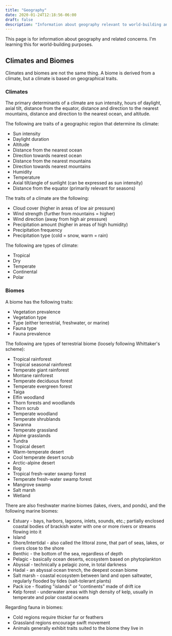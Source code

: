 ```yaml
---
title: "Geography"
date: 2020-01-24T12:18:56-06:00
draft: false
description: "Information about geography relevant to world-building and simulation"
---
```


This page is for information about geography and related concerns. I'm learning this for
world-building purposes.

## Climates and Biomes

Climates and biomes are not the same thing. A biome is derived from a climate, but a
climate is based on geographical traits.

### Climates

The primary determinants of a climate are sun intensity, hours of daylight, axial tilt, distance
from the equator, distance and direction to the nearest mountains, distance and direction to the
nearest ocean, and altitude.

The following are traits of a geographic region that determine its climate:

* Sun intensity
* Daylight duration
* Altitude
* Distance from the nearest ocean
* Direction towards nearest ocean
* Distance from the nearest mountains
* Direction towards nearest mountains
* Humidity
* Temperature
* Axial tilt/angle of sunlight (can be expressed as sun intensity)
* Distance from the equator (primarily relevant for seasons)

The traits of a climate are the following:

* Cloud cover (higher in areas of low air pressure)
* Wind strength (further from mountains = higher)
* Wind direction (away from high air pressure)
* Precipitation amount (higher in areas of high humidity)
* Precipitation frequency
* Precipitation type (cold = snow, warm = rain)

The following are types of climate:

* Tropical
* Dry
* Temperate
* Continental
* Polar

### Biomes

A biome has the following traits:

* Vegetation prevalence
* Vegetation type
* Type (either terrestrial, freshwater, or marine)
* Fauna type
* Fauna prevalence

The following are types of terrestrial biome (loosely following Whittaker's scheme):

* Tropical rainforest
* Tropical seasonal rainforest
* Temperate giant rainforest
* Montane rainforest
* Temperate deciduous forest
* Temperate evergreen forest
* Taiga
* Elfin woodland
* Thorn forests and woodlands
* Thorn scrub
* Temperate woodland
* Temperate shrublands
* Savanna
* Temperate grassland
* Alpine grasslands
* Tundra
* Tropical desert
* Warm-temperate desert
* Cool temperate desert scrub
* Arctic-alpine desert
* Bog
* Tropical fresh-water swamp forest
* Temperate fresh-water swamp forest
* Mangrove swamp
* Salt marsh
* Wetland

There are also freshwater marine biomes (lakes, rivers, and ponds), and the following marine biomes:

* Estuary - bays, harbors, lagoons, inlets, sounds, etc.; partially enclosed coastal bodies of brackish water with one or more rivers or streams flowing into it
* Island
* Shore/Intertidal - also called the littoral zone, that part of seas, lakes, or rivers close to the shore
* Benthic - the bottom of the sea, regardless of depth
* Pelagic - basically ocean deserts, ecosystem based on phytoplankton
* Abyssal - technically a pelagic zone, in total darkness
* Hadal - an abyssal ocean trench, the deepest ocean biome
* Salt marsh - coastal ecosystem between land and open saltwater, regularly flooded by tides (salt-tolerant plants)
* Pack ice - floating "islands" or "continents" made of drift ice
* Kelp forest - underwater areas with high density of kelp, usually in temperate and polar coastal oceans

Regarding fauna in biomes:

* Cold regions require thicker fur or feathers
* Grassland regions encourage swift movement
* Animals generally exhibit traits suited to the biome they live in
